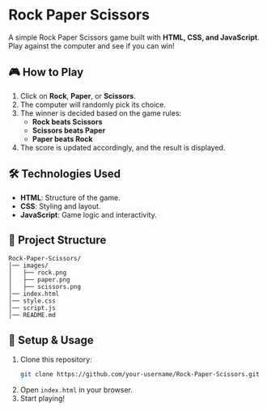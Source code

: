 # Rock Paper Scissors

A simple Rock Paper Scissors game built with **HTML, CSS, and JavaScript**. Play against the computer and see if you can win!

## 🎮 How to Play
1. Click on **Rock**, **Paper**, or **Scissors**.
2. The computer will randomly pick its choice.
3. The winner is decided based on the game rules:
   - **Rock beats Scissors**
   - **Scissors beats Paper**
   - **Paper beats Rock**
4. The score is updated accordingly, and the result is displayed.

## 🛠️ Technologies Used
- **HTML**: Structure of the game.
- **CSS**: Styling and layout.
- **JavaScript**: Game logic and interactivity.

## 📂 Project Structure
```
Rock-Paper-Scissors/
│── images/
│   ├── rock.png
│   ├── paper.png
│   ├── scissors.png
│── index.html
│── style.css
│── script.js
│── README.md
```

## 🚀 Setup & Usage
1. Clone this repository:
   ```sh
   git clone https://github.com/your-username/Rock-Paper-Scissors.git
   ```
2. Open `index.html` in your browser.
3. Start playing!
